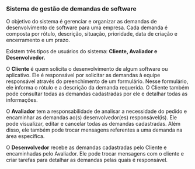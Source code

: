 ### Sistema de gestão de demandas de software

O objetivo do sistema é gerenciar e organizar as demandas de desenvolvimento de software para uma empresa. Cada demanda é composta por rótulo, descrição, situação, prioridade, data de criação e encerramento e um prazo.

Existem três tipos de usuários do sistema: **Cliente, Avaliador e Desenvolvedor.**

O **Cliente** é quem solicita o desenvolvimento de algum software ou aplicativo. Ele é responsável por solicitar as demandas à equipe responsável através do preenchimento de um formulário. Nesse formulário, ele informa o rótulo e a descrição da demanda requerida. O Cliente também pode consultar todas as demandas cadastradas por ele e detalhar todas as informações.

O **Avaliador** tem a responsabilidade de analisar a necessidade do pedido e encaminhar as demandas ao(s) desenvolvedor(es) responsável(is). Ele pode visualizar, editar e cancelar todas as demandas cadastradas. Além disso, ele também pode trocar mensagens referentes a uma demanda na área específica.

O **Desenvolvedor** recebe as demandas cadastradas pelo Cliente e
encaminhadas pelo Avaliador. Ele pode trocar mensagens com o cliente e criar tarefas para detalhar as demandas pelas quais é responsável.